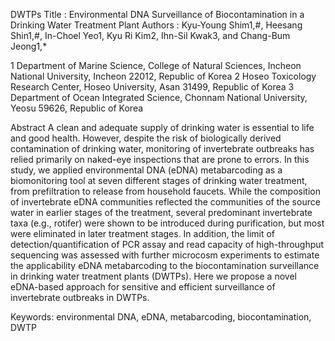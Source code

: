  DWTPs
 Title : Environmental DNA Surveillance of Biocontamination in a Drinking Water Treatment Plant
 Authors : Kyu-Young Shim1,#, Heesang Shin1,#, In-Choel Yeo1, Kyu Ri Kim2, Ihn-Sil Kwak3, and Chang-Bum Jeong1,*

 1 Department of Marine Science, College of Natural Sciences, Incheon National University, Incheon 22012, Republic of Korea
 2 Hoseo Toxicology Research Center, Hoseo University, Asan 31499, Republic of Korea
 3 Department of Ocean Integrated Science, Chonnam National University, Yeosu 59626, Republic of Korea

Abstract
A clean and adequate supply of drinking water is essential to life and good health. 
However, despite the risk of biologically derived contamination of drinking water, monitoring of invertebrate outbreaks has relied primarily on naked-eye inspections that are prone to errors.
In this study, we applied environmental DNA (eDNA) metabarcoding as a biomonitoring tool at seven different stages of drinking water treatment, from prefiltration to release from household faucets.
While the composition of invertebrate eDNA communities reflected the communities of the source water in earlier stages of the treatment, several predominant invertebrate taxa (e.g., rotifer) were shown to be introduced during purification, but most were eliminated in later treatment stages.
In addition, the limit of detection/quantification of PCR assay and read capacity of high-throughput sequencing was assessed with further microcosm experiments to estimate the applicability eDNA metabarcoding to the biocontamination surveillance in drinking water treatment plants (DWTPs).
Here we propose a novel eDNA-based approach for sensitive and efficient surveillance of invertebrate outbreaks in DWTPs.

Keywords: environmental DNA, eDNA, metabarcoding, biocontamination, DWTP
